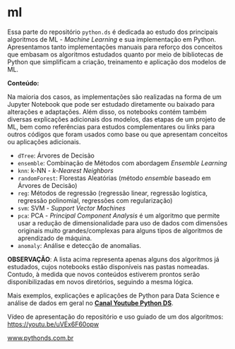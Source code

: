 # ml
Essa parte do repositório `python.ds` é dedicada ao estudo dos principais algoritmos de ML - *Machine Learning* e sua implementação em Python. Apresentamos tanto implementações manuais para reforço dos conceitos que embasam os algoritmos estudados quanto por meio de bibliotecas de Python que simplificam a criação, treinamento e aplicação dos modelos de ML.

**Conteúdo:**

Na maioria dos casos, as implementações são realizadas na forma de um Jupyter Notebook que pode ser estudado diretamente ou baixado para alterações e adaptações. Além disso,
os notebooks contém também diversas explicações adicionais dos modelos, das etapas de um projeto de ML, bem como referências para estudos complementares ou links para 
outros códigos que foram usados como base ou que apresentam conceitos ou aplicações adicionais.

* `dTree`: Árvores de Decisão
* `ensemble`: Combinação de Métodos com abordagem *Ensemble Learning*
* `knn`: k-NN - *k-Nearest Neighbors*
* `randomForest`: Florestas Aleatórias (método *ensemble* baseado em Árvores de Decisão)
* `reg`: Métodos de regressão (regressão linear, regressão logística, regressão polinomial, regressões com regularização)
* `svm`: SVM - *Support Vector Machines*
* `pca`: PCA - *Principal Component Analysis* é um algoritmo que permite usar a redução de dimensionalidade para uso de dados com dimensões originais muito grandes/complexas para alguns tipos de algoritmos de aprendizado de máquina.
* `anomaly`: Análise e detecção de anomalias.

**OBSERVAÇÃO**: A lista acima representa apenas alguns dos algoritmos já estudados, cujos notebooks estão disponíveis nas pastas nomeadas.
Contudo, à medida que novos conteúdos estiverem prontos serão disponibilizadas em novos diretórios, seguindo a mesma lógica.

Mais exemplos, explicações e aplicações de Python para Data Science e análise de dados em geral no [**Canal Youtube Python DS**]( https://www.youtube.com/channel/UCdpQJDGrM3Xj58ZFF-2UNBA?view_as=subscriber).

Vídeo de apresentação do repositório e uso guiado de um dos algoritmos: https://youtu.be/uVEx6F60opw

www.pythonds.com.br
